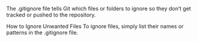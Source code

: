 The .gitignore file tells Git which files or folders to ignore so they don’t get tracked or pushed to the repository.

How to Ignore Unwanted Files
To ignore files, simply list their names or patterns in the .gitignore file.
